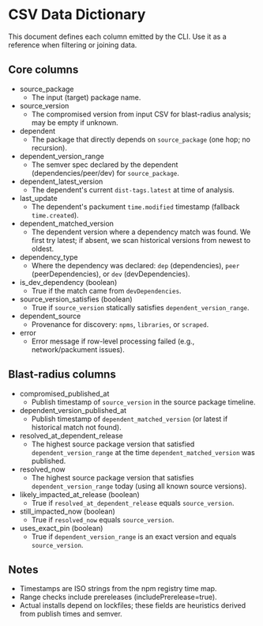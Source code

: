 # CSV Data Dictionary

This document defines each column emitted by the CLI. Use it as a reference when filtering or joining data.

## Core columns

- source_package
  - The input (target) package name.
- source_version
  - The compromised version from input CSV for blast-radius analysis; may be empty if unknown.
- dependent
  - The package that directly depends on `source_package` (one hop; no recursion).
- dependent_version_range
  - The semver spec declared by the dependent (dependencies/peer/dev) for `source_package`.
- dependent_latest_version
  - The dependent's current `dist-tags.latest` at time of analysis.
- last_update
  - The dependent's packument `time.modified` timestamp (fallback `time.created`).
- dependent_matched_version
  - The dependent version where a dependency match was found. We first try latest; if absent, we scan historical versions from newest to oldest.
- dependency_type
  - Where the dependency was declared: `dep` (dependencies), `peer` (peerDependencies), or `dev` (devDependencies).
- is_dev_dependency (boolean)
  - True if the match came from `devDependencies`.
- source_version_satisfies (boolean)
  - True if `source_version` statically satisfies `dependent_version_range`.
- dependent_source
  - Provenance for discovery: `npms`, `libraries`, or `scraped`.
- error
  - Error message if row-level processing failed (e.g., network/packument issues).

## Blast-radius columns

- compromised_published_at
  - Publish timestamp of `source_version` in the source package timeline.
- dependent_version_published_at
  - Publish timestamp of `dependent_matched_version` (or latest if historical match not found).
- resolved_at_dependent_release
  - The highest source package version that satisfied `dependent_version_range` at the time `dependent_matched_version` was published.
- resolved_now
  - The highest source package version that satisfies `dependent_version_range` today (using all known source versions).
- likely_impacted_at_release (boolean)
  - True if `resolved_at_dependent_release` equals `source_version`.
- still_impacted_now (boolean)
  - True if `resolved_now` equals `source_version`.
- uses_exact_pin (boolean)
  - True if `dependent_version_range` is an exact version and equals `source_version`.

## Notes

- Timestamps are ISO strings from the npm registry time map.
- Range checks include prereleases (includePrerelease=true).
- Actual installs depend on lockfiles; these fields are heuristics derived from publish times and semver.
